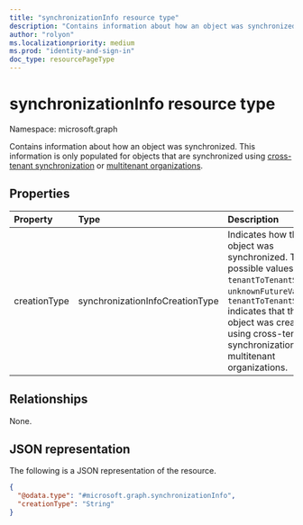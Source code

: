 ```yaml
---
title: "synchronizationInfo resource type"
description: "Contains information about how an object was synchronized. This information is only populated for objects that are synchronized using cross-tenant synchronization or multitenant organizations."
author: "rolyon"
ms.localizationpriority: medium
ms.prod: "identity-and-sign-in"
doc_type: resourcePageType
---
```


# synchronizationInfo resource type

Namespace: microsoft.graph

Contains information about how an object was synchronized. This information is only populated for objects that are synchronized using [cross-tenant synchronization](/entra/identity/multi-tenant-organizations/cross-tenant-synchronization-overview) or [multitenant organizations](/entra/identity/multi-tenant-organizations/multi-tenant-organization-overview).


## Properties
|Property|Type|Description|
|:---|:---|:---|
|creationType|synchronizationInfoCreationType| Indicates how the object was synchronized. The possible values are: `tenantToTenantSync`, `unknownFutureValue`. `tenantToTenantSync` indicates that the object was created using cross-tenant synchronization or multitenant organizations.|

## Relationships
None.

## JSON representation
The following is a JSON representation of the resource.
<!-- {
  "blockType": "resource",
  "@odata.type": "microsoft.graph.synchronizationInfo"
}
-->
``` json
{
  "@odata.type": "#microsoft.graph.synchronizationInfo",
  "creationType": "String"
}
```

